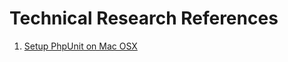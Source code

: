 # Technical Research References

1. [Setup PhpUnit on Mac OSX](https://github.com/sabaydigital/wiki/wiki/Setup-PhpUnit-on-Mac-OSX)
